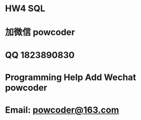 # HW4 SQL
# 加微信 powcoder

# QQ 1823890830

# Programming Help Add Wechat powcoder

# Email: powcoder@163.com

